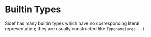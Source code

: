 # Builtin Types

Sidef has many builtin types which have no corresponding literal representation; they are usually constructed like `Typename(args...)`.

